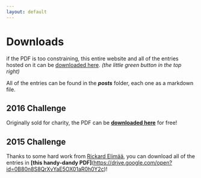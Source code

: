 ```yaml
---
layout: default
---
```


# Downloads

if the PDF is too constraining, this entire website and all of the entries hosted on it can be [downloaded here](https://github.com/200WordRPG/200wordrpg.github.io). _(the little green button in the top right)_

All of the entries can be found in the **_posts_** folder, each one as a markdown file.

## 2016 Challenge

Originally sold for charity, the PDF can be **[downloaded here](https://drive.google.com/file/d/0B80n8S8QrXvYdjZ1TjdYa2ZZcFk/view?usp=sharing)** for free!

## 2015 Challenge

Thanks to some hard work from [Rickard Elimää](https://plus.google.com/u/0/116235159947041206206/posts), you can download all of the entries in **[this handy-dandy PDF]**(https://drive.google.com/open?id=0B80n8S8QrXvYaE5OX01aR0h0Y2c)!